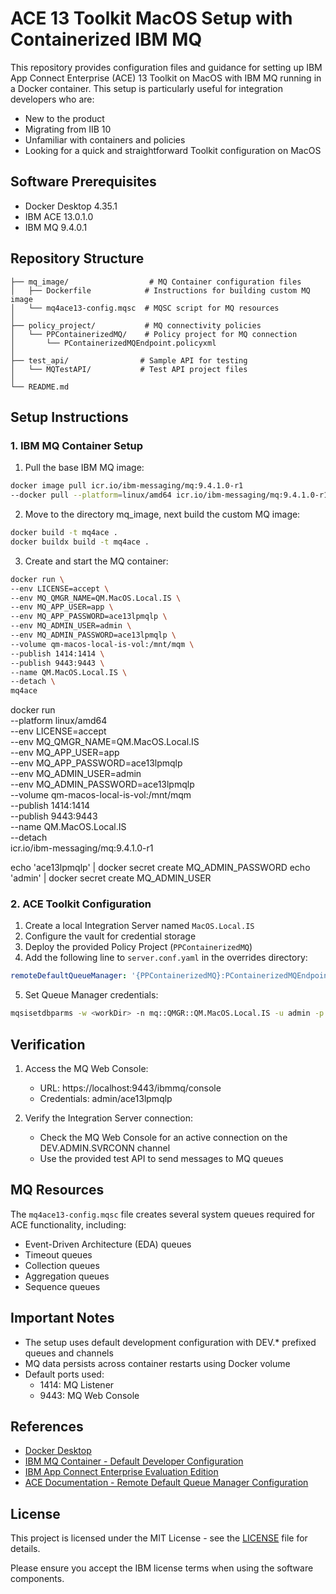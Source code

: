 # ACE 13 Toolkit MacOS Setup with Containerized IBM MQ

This repository provides configuration files and guidance for setting up IBM App Connect Enterprise (ACE) 13 Toolkit on MacOS with IBM MQ running in a Docker container. This setup is particularly useful for integration developers who are:
- New to the product
- Migrating from IIB 10
- Unfamiliar with containers and policies
- Looking for a quick and straightforward Toolkit configuration on MacOS

## Software Prerequisites

- Docker Desktop 4.35.1
- IBM ACE 13.0.1.0
- IBM MQ 9.4.0.1

## Repository Structure

```
├── mq_image/                  # MQ Container configuration files
│   ├── Dockerfile            # Instructions for building custom MQ image
│   └── mq4ace13-config.mqsc  # MQSC script for MQ resources
│
├── policy_project/           # MQ connectivity policies
│   └── PPContainerizedMQ/    # Policy project for MQ connection
│       └── PContainerizedMQEndpoint.policyxml
│
├── test_api/                # Sample API for testing
│   └── MQTestAPI/           # Test API project files
│
└── README.md
```

## Setup Instructions

### 1. IBM MQ Container Setup

1. Pull the base IBM MQ image:
```bash
docker image pull icr.io/ibm-messaging/mq:9.4.1.0-r1
--docker pull --platform=linux/amd64 icr.io/ibm-messaging/mq:9.4.1.0-r1
```

2. Move to the directory mq_image, next build the custom MQ image:
```bash
docker build -t mq4ace .
docker buildx build -t mq4ace .
```

3. Create and start the MQ container:
```bash
docker run \
--env LICENSE=accept \
--env MQ_QMGR_NAME=QM.MacOS.Local.IS \
--env MQ_APP_USER=app \
--env MQ_APP_PASSWORD=ace13lpmqlp \
--env MQ_ADMIN_USER=admin \
--env MQ_ADMIN_PASSWORD=ace13lpmqlp \
--volume qm-macos-local-is-vol:/mnt/mqm \
--publish 1414:1414 \
--publish 9443:9443 \
--name QM.MacOS.Local.IS \
--detach \
mq4ace
```
docker run \
--platform linux/amd64 \
--env LICENSE=accept \
--env MQ_QMGR_NAME=QM.MacOS.Local.IS \
--env MQ_APP_USER=app \
--env MQ_APP_PASSWORD=ace13lpmqlp \
--env MQ_ADMIN_USER=admin \
--env MQ_ADMIN_PASSWORD=ace13lpmqlp \
--volume qm-macos-local-is-vol:/mnt/mqm \
--publish 1414:1414 \
--publish 9443:9443 \
--name QM.MacOS.Local.IS \
--detach \
icr.io/ibm-messaging/mq:9.4.1.0-r1

echo 'ace13lpmqlp' | docker secret create MQ_ADMIN_PASSWORD
echo 'admin' | docker secret create MQ_ADMIN_USER


### 2. ACE Toolkit Configuration

1. Create a local Integration Server named `MacOS.Local.IS`
2. Configure the vault for credential storage
3. Deploy the provided Policy Project (`PPContainerizedMQ`)
4. Add the following line to `server.conf.yaml` in the overrides directory:
```yaml
remoteDefaultQueueManager: '{PPContainerizedMQ}:PContainerizedMQEndpoint'
```

5. Set Queue Manager credentials:
```bash
mqsisetdbparms -w <workDir> -n mq::QMGR::QM.MacOS.Local.IS -u admin -p ace13lpmqlp
```

## Verification

1. Access the MQ Web Console:
   - URL: https://localhost:9443/ibmmq/console
   - Credentials: admin/ace13lpmqlp

2. Verify the Integration Server connection:
   - Check the MQ Web Console for an active connection on the DEV.ADMIN.SVRCONN channel
   - Use the provided test API to send messages to MQ queues

## MQ Resources

The `mq4ace13-config.mqsc` file creates several system queues required for ACE functionality, including:
- Event-Driven Architecture (EDA) queues
- Timeout queues
- Collection queues
- Aggregation queues
- Sequence queues

## Important Notes

- The setup uses default development configuration with DEV.* prefixed queues and channels
- MQ data persists across container restarts using Docker volume
- Default ports used:
  - 1414: MQ Listener
  - 9443: MQ Web Console

## References

- [Docker Desktop](https://www.docker.com/products/docker-desktop/)
- [IBM MQ Container - Default Developer Configuration](https://github.com/ibm-messaging/mq-container/blob/master/docs/developer-config.md)
- [IBM App Connect Enterprise Evaluation Edition](https://www.ibm.com/resources/mrs/assets?source=swg-wmbfd)
- [ACE Documentation - Remote Default Queue Manager Configuration](https://www.ibm.com/docs/en/app-connect/13.0?topic=ccm-configuring-integration-server-use-remote-default-queue-manager)

## License

This project is licensed under the MIT License - see the [LICENSE](../../../LICENSE) file for details.

Please ensure you accept the IBM license terms when using the software components.
